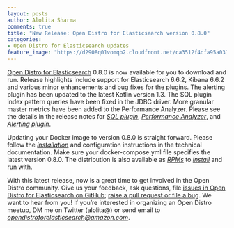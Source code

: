 ```yaml
---
layout: posts
author: Alolita Sharma
comments: true
title: "New Release: Open Distro for Elasticsearch version 0.8.0"
categories:
- Open Distro for Elasticsearch updates
feature_image: "https://d2908q01vomqb2.cloudfront.net/ca3512f4dfa95a03169c5a670a4c91a19b3077b4/2019/03/26/open_disto-elasticsearch-logo-800x400.jpg"
---
```

[Open Distro for Elasticsearch](https://opendistro.github.io/for-elasticsearch/) 0.8.0 is now available for you to download and run.
Release highlights include support for Elasticsearch 6.6.2, Kibana 6.6.2 and various minor enhancements and bug fixes for the plugins. The alerting plugin has been updated to the latest Kotlin version 1.3. The SQL plugin index pattern queries have been fixed in the JDBC driver. More granular master metrics have been added to the Performance Analyzer. Please see the details in the release notes for [_SQL plugin_](https://github.com/opendistro-for-elasticsearch/sql/blob/master/opendistro-elasticsearch-sql.release-notes), [_Performance Analyzer_](https://github.com/opendistro-for-elasticsearch/performance-analyzer/blob/master/release-notes), and [_Alerting plugin_](https://github.com/opendistro-for-elasticsearch/alerting/blob/master/opendistro-elasticsearch-alerting.release-notes.md).

Updating your Docker image to version 0.8.0 is straight forward. Please follow the [_installation_](https://opendistro.github.io/for-elasticsearch-docs/docs/install/docker/) and configuration instructions in the technical documentation. Make sure your docker-compose.yml file specifies the latest version 0.8.0. The distribution is also available as [_RPMs_](https://opendistro.github.io/for-elasticsearch/downloads.html) to [_install_](https://opendistro.github.io/for-elasticsearch-docs/docs/install/rpm/) and run with.

With this latest release, now is a great time to get involved in the Open Distro community. Give us your feedback, ask questions, file [issues in Open Distro for Elasticsearch on GitHub](https://github.com/opendistro-for-elasticsearch/community/issues); [raise a pull request or file a bug](https://github.com/opendistro-for-elasticsearch). We want to hear from you! If you’re interested in organizing an Open Distro meetup, DM me on Twitter (alolita@) or send email to [_opendistroforelasticsearch@amazon.com_](mailto:opendistroforelasticsearch@amazon.com).
